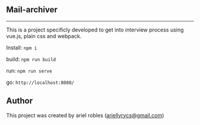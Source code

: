 ## Mail-archiver
---
This is a project specificly developed to get into interview process using vue.js, plain css and webpack.

Install:
```npm i```

build:
```npm run build```

run:
```npm run serve```

go:
```http://localhost:8080/ ```


## Author
This project was created by ariel robles (ariellyrycs@gmail.com)
